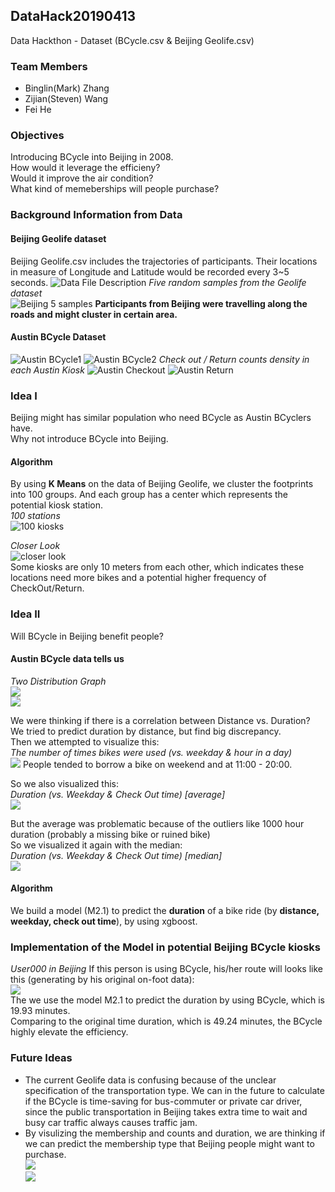 ## DataHack20190413
 Data Hackthon - Dataset (BCycle.csv & Beijing Geolife.csv)
### Team Members
 - Binglin(Mark) Zhang 
 - Zijian(Steven) Wang 
 - Fei He 
### Objectives 
Introducing BCycle into Beijing in 2008.   
How would it leverage the efficieny?  
Would it improve the air condition?   
What kind of memeberships will people purchase?  
### Background Information from Data
#### Beijing Geolife dataset 
Beijing Geolife.csv includes the trajectories of participants. Their locations in measure of Longitude and Latitude would be recorded every 3~5 seconds. 
![Data File Description](https://raw.githubusercontent.com/MMarkZhang/DataHack20190413/master/Visualization/%E5%B1%8F%E5%B9%95%E5%BF%AB%E7%85%A7%202019-04-14%20%E4%B8%8B%E5%8D%882.06.03.png)
_Five random samples from the Geolife dataset_   
![Beijing 5 samples](https://raw.githubusercontent.com/MMarkZhang/DataHack20190413/master/Visualization/Sheet%201.png)
**Participants from Beijing were travelling along the roads and might cluster in certain area.**   
  
#### Austin BCycle Dataset
![Austin BCycle1](https://raw.githubusercontent.com/MMarkZhang/DataHack20190413/master/Visualization/%E5%B1%8F%E5%B9%95%E5%BF%AB%E7%85%A7%202019-04-14%20%E4%B8%8B%E5%8D%882.06.16.png)
![Austin BCycle2](https://raw.githubusercontent.com/MMarkZhang/DataHack20190413/master/Visualization/%E5%B1%8F%E5%B9%95%E5%BF%AB%E7%85%A7%202019-04-14%20%E4%B8%8B%E5%8D%882.06.27.png)
 _Check out / Return counts density in each Austin Kiosk_ 
 ![Austin Checkout](https://raw.githubusercontent.com/MMarkZhang/DataHack20190413/master/Visualization/B-cycle-density-CheckOut.png)
 ![Austin Return](https://raw.githubusercontent.com/MMarkZhang/DataHack20190413/master/Visualization/B-Cycle-Return.png)
 
### Idea I 
Beijing might has similar population who need BCycle as Austin BCyclers have.   
Why not introduce BCycle into Beijing.

#### Algorithm 

By using **K Means** on the data of Beijing Geolife, we cluster the footprints into 100 groups. And each group has a center which represents the potential kiosk station.      
_100 stations_     
![100 kiosks](https://raw.githubusercontent.com/MMarkZhang/DataHack20190413/master/Visualization/WechatIMG178.jpeg) 
   
_Closer Look_   
![closer look](https://raw.githubusercontent.com/MMarkZhang/DataHack20190413/master/Visualization/WechatIMG179.jpeg)   
Some kiosks are only 10 meters from each other, which indicates these locations need more bikes and a potential higher frequency of CheckOut/Return.  

### Idea II
Will BCycle in Beijing benefit people?     
#### Austin BCycle data tells us 
_Two Distribution Graph_     
![](https://raw.githubusercontent.com/MMarkZhang/DataHack20190413/master/Visualization/Trip%20Duration%20Minutes%20distribution(after%20clean%20outliers).png)    
![](https://raw.githubusercontent.com/MMarkZhang/DataHack20190413/master/Visualization/WechatIMG176.png)    
    
We were thinking if there is a correlation between Distance vs. Duration?   
We tried to predict duration by distance, but find big discrepancy.   
Then we attempted to visualize this:   
_The number of times bikes were used (vs. weekday & hour in a day)_    
![](https://raw.githubusercontent.com/MMarkZhang/DataHack20190413/master/Visualization/weekday-time-usage.png)
People tended to borrow a bike on weekend and at 11:00 - 20:00.   
    
So we also visualized this:   
_Duration (vs. Weekday & Check Out time) \[average\]_   
![](https://raw.githubusercontent.com/MMarkZhang/DataHack20190413/master/Visualization/Duration-CheckOutHour-Weekday.png)   
    
But the average was problematic because of the outliers like 1000 hour duration (probably a missing bike or ruined bike)      
So we visualized it again with the median:   
_Duration (vs. Weekday & Check Out time) \[median\]_     
![](https://raw.githubusercontent.com/MMarkZhang/DataHack20190413/master/Visualization/Duration-CheckOutHour-Weekday-median.png)   
#### Algorithm 
We build a model (M2.1) to predict the **duration** of a bike ride (by **distance, weekday, check out time**), by using xgboost.

### Implementation of the Model in potential Beijing BCycle kiosks   
_User000 in Beijing_
If this person is using BCycle, his/her route will looks like this (generating by his original on-foot data):    
![](https://raw.githubusercontent.com/MMarkZhang/DataHack20190413/master/Visualization/closer%20look%20of%20kariok%20in%20Beijing.png)    
The we use the model M2.1 to predict the duration by using BCycle, which is 19.93 minutes.    
Comparing to the original time duration, which is 49.24 minutes, the BCycle highly elevate the efficiency.   

### Future Ideas 
- The current Geolife data is confusing because of the unclear specification of the transportation type. We can in the future to calculate if the BCycle is time-saving for bus-commuter or private car driver, since the public transportation in Beijing takes extra time to wait and busy car traffic always causes traffic jam.     
- By visulizing the membership and counts and duration, we are thinking if we can predict the membership type that Beijing people might want to purchase.     
![](https://raw.githubusercontent.com/MMarkZhang/DataHack20190413/master/Visualization/Membership.png)    
![](https://raw.githubusercontent.com/MMarkZhang/DataHack20190413/master/Visualization/Membership-Duration.png)

